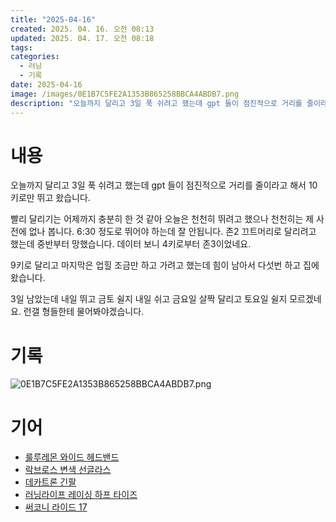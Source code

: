 ```yaml
---
title: "2025-04-16"
created: 2025. 04. 16. 오전 08:13
updated: 2025. 04. 17. 오전 08:18
tags:
categories:
  - 러닝
  - 기록
date: 2025-04-16
image: /images/0E1B7C5FE2A1353B865258BBCA4ABDB7.png
description: "오늘까지 달리고 3일 푹 쉬려고 했는데 gpt 들이 점진적으로 거리를 줄이라고 해서 10키로만 뛰고 왔습니다. 빨리 달리기는 어제까지 충분히 한 것 같아 오늘은 천천히 뛰려고 했으나 천천히는 제 사전에 없나 봅니다. 6:30 정도로 뛰어야 하는데 잘 안됩니다. 존2 끄트머리로 달리려고 "
---
```

# 내용

오늘까지 달리고 3일 푹 쉬려고 했는데 gpt 들이 점진적으로 거리를 줄이라고 해서 10키로만 뛰고 왔습니다.

빨리 달리기는 어제까지 충분히 한 것 같아 오늘은 천천히 뛰려고 했으나 천천히는 제 사전에 없나 봅니다. 6:30 정도로 뛰어야 하는데 잘 안됩니다. 존2 끄트머리로 달리려고 했는데 중반부터 망했습니다. 데이터 보니 4키로부터 존3이었네요.

9키로 달리고 마지막은 업힐 조금만 하고 가려고 했는데 힘이 남아서 다섯번 하고 집에 왔습니다.

3일 남았는데 내일 뛰고 금토 쉴지 내일 쉬고 금요일 살짝 달리고 토요일 쉴지 모르겠네요. 런갤 형들한테 물어봐야겠습니다.

# 기록

![0E1B7C5FE2A1353B865258BBCA4ABDB7.png](/images/0E1B7C5FE2A1353B865258BBCA4ABDB7.png)

# 기어

- [룰루레몬 와이드 헤드밴드](/posts/룰루레몬-와이드-헤드밴드)
- [락브로스 변색 선글라스](/posts/락브로스-변색-선글라스)
- [데카트론 긴팔](/posts/데카트론-긴팔)
- [러닝라이프 레이싱 하프 타이즈](/posts/러닝라이프-레이싱-하프-타이즈)
- [써코니 라이드 17](/posts/써코니-라이드-17)
